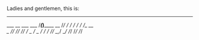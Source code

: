 Ladies and gentlemen, this is:

________       __________        
___  __ \___  ___  /___(_)______ 
__  /_/ /  / / /  __/_  /__  __ \
_  ____// /_/ // /_ _  / _  / / /
/_/     \__,_/ \__/ /_/  /_/ /_/ 
